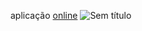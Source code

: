 aplicação [online](https://sheilaacunha.github.io/growdev-formulario-dom/)
![Sem título](https://user-images.githubusercontent.com/103156674/223424505-a174d92b-7c36-4f4a-9b34-1b2d0699538b.png)
